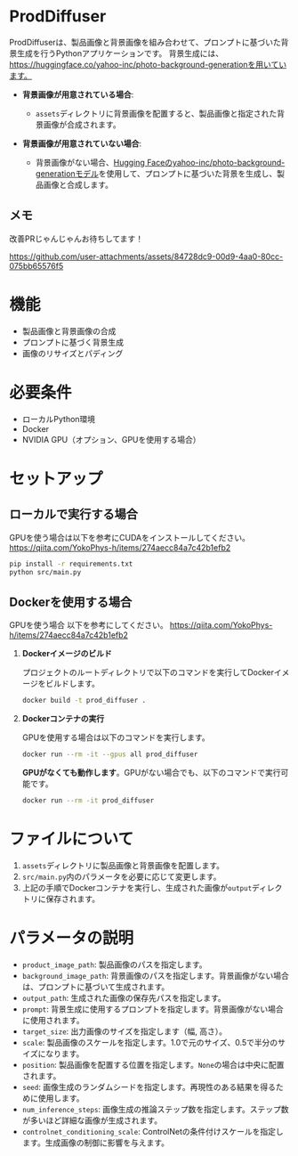 # ProdDiffuser

ProdDiffuserは、製品画像と背景画像を組み合わせて、プロンプトに基づいた背景生成を行うPythonアプリケーションです。
背景生成には、https://huggingface.co/yahoo-inc/photo-background-generationを用いています。

- **背景画像が用意されている場合**:
  - `assets`ディレクトリに背景画像を配置すると、製品画像と指定された背景画像が合成されます。

- **背景画像が用意されていない場合**:
  - 背景画像がない場合、[Hugging Faceのyahoo-inc/photo-background-generationモデル](https://huggingface.co/yahoo-inc/photo-background-generation)を使用して、プロンプトに基づいた背景を生成し、製品画像と合成します。

## メモ
改善PRじゃんじゃんお待ちしてます！

https://github.com/user-attachments/assets/84728dc9-00d9-4aa0-80cc-075bb65576f5

# 機能

- 製品画像と背景画像の合成
- プロンプトに基づく背景生成
- 画像のリサイズとパディング

# 必要条件
- ローカルPython環境
- Docker
- NVIDIA GPU（オプション、GPUを使用する場合）

# セットアップ

## ローカルで実行する場合
GPUを使う場合は以下を参考にCUDAをインストールしてください。
https://qiita.com/YokoPhys-h/items/274aecc84a7c42b1efb2

```bash
pip install -r requirements.txt
python src/main.py
```


## Dockerを使用する場合
GPUを使う場合
   以下を参考にしてください。
   https://qiita.com/YokoPhys-h/items/274aecc84a7c42b1efb2

1. **Dockerイメージのビルド**

   プロジェクトのルートディレクトリで以下のコマンドを実行してDockerイメージをビルドします。

   ```bash
   docker build -t prod_diffuser .
   ```

2. **Dockerコンテナの実行**

   GPUを使用する場合は以下のコマンドを実行します。

   ```bash
   docker run --rm -it --gpus all prod_diffuser
   ```

   **GPUがなくても動作します**。GPUがない場合でも、以下のコマンドで実行可能です。

   ```bash
   docker run --rm -it prod_diffuser
   ```

# ファイルについて

1. `assets`ディレクトリに製品画像と背景画像を配置します。
2. `src/main.py`内のパラメータを必要に応じて変更します。
3. 上記の手順でDockerコンテナを実行し、生成された画像が`output`ディレクトリに保存されます。

# パラメータの説明

- `product_image_path`: 製品画像のパスを指定します。
- `background_image_path`: 背景画像のパスを指定します。背景画像がない場合は、プロンプトに基づいて生成されます。
- `output_path`: 生成された画像の保存先パスを指定します。
- `prompt`: 背景生成に使用するプロンプトを指定します。背景画像がない場合に使用されます。
- `target_size`: 出力画像のサイズを指定します（幅, 高さ）。
- `scale`: 製品画像のスケールを指定します。1.0で元のサイズ、0.5で半分のサイズになります。
- `position`: 製品画像を配置する位置を指定します。`None`の場合は中央に配置されます。
- `seed`: 画像生成のランダムシードを指定します。再現性のある結果を得るために使用します。
- `num_inference_steps`: 画像生成の推論ステップ数を指定します。ステップ数が多いほど詳細な画像が生成されます。
- `controlnet_conditioning_scale`: ControlNetの条件付けスケールを指定します。生成画像の制御に影響を与えます。
